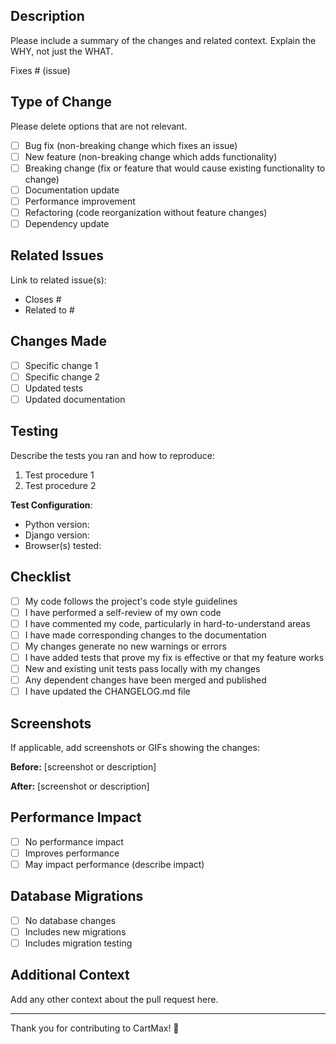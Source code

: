 ## Description

Please include a summary of the changes and related context. Explain the WHY, not just the WHAT.

Fixes # (issue)

## Type of Change

Please delete options that are not relevant.

- [ ] Bug fix (non-breaking change which fixes an issue)
- [ ] New feature (non-breaking change which adds functionality)
- [ ] Breaking change (fix or feature that would cause existing functionality to change)
- [ ] Documentation update
- [ ] Performance improvement
- [ ] Refactoring (code reorganization without feature changes)
- [ ] Dependency update

## Related Issues

Link to related issue(s):
- Closes #
- Related to #

## Changes Made

- [ ] Specific change 1
- [ ] Specific change 2
- [ ] Updated tests
- [ ] Updated documentation

## Testing

Describe the tests you ran and how to reproduce:

1. Test procedure 1
2. Test procedure 2

**Test Configuration**:
- Python version:
- Django version:
- Browser(s) tested:

## Checklist

- [ ] My code follows the project's code style guidelines
- [ ] I have performed a self-review of my own code
- [ ] I have commented my code, particularly in hard-to-understand areas
- [ ] I have made corresponding changes to the documentation
- [ ] My changes generate no new warnings or errors
- [ ] I have added tests that prove my fix is effective or that my feature works
- [ ] New and existing unit tests pass locally with my changes
- [ ] Any dependent changes have been merged and published
- [ ] I have updated the CHANGELOG.md file

## Screenshots

If applicable, add screenshots or GIFs showing the changes:

**Before:**
[screenshot or description]

**After:**
[screenshot or description]

## Performance Impact

- [ ] No performance impact
- [ ] Improves performance
- [ ] May impact performance (describe impact)

## Database Migrations

- [ ] No database changes
- [ ] Includes new migrations
- [ ] Includes migration testing

## Additional Context

Add any other context about the pull request here.

---

Thank you for contributing to CartMax! 🙏
